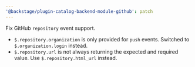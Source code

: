```yaml
---
'@backstage/plugin-catalog-backend-module-github': patch
---
```


Fix GitHub `repository` event support.

- `$.repository.organization` is only provided for `push` events. Switched to `$.organization.login` instead.
- `$.repository.url` is not always returning the expected and required value. Use `$.repository.html_url` instead.
